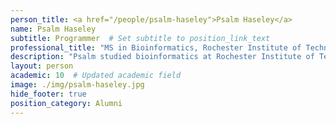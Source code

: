 ```yaml
---
person_title: <a href="/people/psalm-haseley">Psalm Haseley</a>
name: Psalm Haseley
subtitle: Programmer  # Set subtitle to position_link_text
professional_title: "MS in Bioinformatics, Rochester Institute of Technology, Programmer (2010-2015)"
description: "Psalm studied bioinformatics at Rochester Institute of Technology and joined the lab in Dec 2010. She works on a variety of projects in cancer genomics and epigenetics."
layout: person
academic: 10  # Updated academic field
image: ./img/psalm-haseley.jpg
hide_footer: true
position_category: Alumni
---
```

